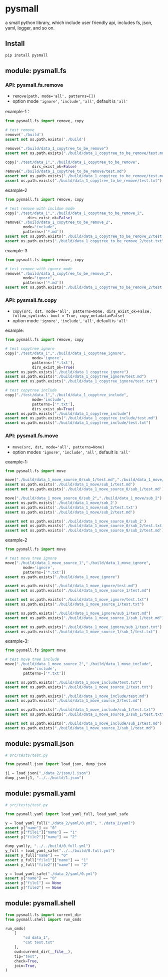 # pysmall

a small python library, which include user friendly api, includes fs, json, yaml, logger, and so on.

## Install

```bash
pip install pysmall
```

## module: pysmall.fs

### API: pysmall.fs.remove

* `remove(path, mode='all', patterns=[])`
* option mode  `'ignore'`, `'include'`, `'all'`, default is `'all'`

example-1：

```python
from pysmall.fs import remove, copy

# test remove
remove('./build')
assert not os.path.exists('./build')

remove("./build/data_1_copytree_to_be_remove")
assert not os.path.exists("./build/data_1_copytree_to_be_remove/test.md")

copy("./test/data_1","./build/data_1_copytree_to_be_remove", 
            dirs_exist_ok=False)
remove("./build/data_1_copytree_to_be_remove/test.md")
assert not os.path.exists("./build/data_1_copytree_to_be_remove/test.md")
assert os.path.exists("./build/data_1_copytree_to_be_remove/test.txt")
```

example-2

```python
from pysmall.fs import remove, copy

# test remove with incldue mode
copy("./test/data_1","./build/data_1_copytree_to_be_remove_2", 
          dirs_exist_ok=False)
remove("./build/data_1_copytree_to_be_remove_2", 
        mode="include", 
        patterns=['*.md'])
assert not os.path.exists("./build/data_1_copytree_to_be_remove_2/test.md")
assert os.path.exists("./build/data_1_copytree_to_be_remove_2/test.txt")
```

example-3

```python
from pysmall.fs import remove, copy

# test remove with ignore mode
remove("./build/data_1_copytree_to_be_remove_2", 
        mode="ignore",
        patterns=['*.md'])
assert not os.path.exists("./build/data_1_copytree_to_be_remove_2/test.txt")
```

### API: pysmall.fs.copy

* `copy(src, dst, mode='all', patterns=None, dirs_exist_ok=False, follow_symlinks: bool = True, copy_metadata=False)`
* option mode `'ignore'`, `'include'`, `'all'`, default is `'all'`

example:

```python
from pysmall.fs import remove, copy

# test copytree ignore
copy("./test/data_1","./build/data_1_copytree_ignore", 
            mode='ignore', 
            patterns=['*.txt'], 
            dirs_exist_ok=True)
assert os.path.exists("./build/data_1_copytree_ignore")
assert os.path.exists("./build/data_1_copytree_ignore/test.md")
assert not os.path.exists("./build/data_1_copytree_ignore/test.txt")

# test copytree include
copy("./test/data_1","./build/data_1_copytree_include", 
            mode='include', 
            patterns=['*.txt'], 
            dirs_exist_ok=True)
assert os.path.exists("./build/data_1_copytree_include")
assert not os.path.exists("./build/data_1_copytree_include/test.md")
assert os.path.exists("./build/data_1_copytree_include/test.txt")
```

### API: pysmall.fs.move

* `move(src, dst, mode='all', patterns=None)`
* option modes `'ignore'`, `'include'`, `'all'`, default is `'all'`

example-1:

```python
from pysmall.fs import move

move("./build/data_1_move_source_0/sub_1/test.md","./build/data_1_move/sub_1/test.md")
assert os.path.exists('./build/data_1_move/sub_1/test.md')
assert not os.path.exists('./build/data_1_move_source_0/sub_1/test.md')

move("./build/data_1_move_source_0/sub_2","./build/data_1_move/sub_2")
assert os.path.exists('./build/data_1_move/sub_2')
assert os.path.exists('./build/data_1_move/sub_2/test.txt')
assert os.path.exists('./build/data_1_move/sub_2/test.md')

assert not os.path.exists('./build/data_1_move_source_0/sub_2')
assert not os.path.exists('./build/data_1_move_source_0/sub_2/test.txt')
assert not os.path.exists('./build/data_1_move_source_0/sub_2/test.md')
```

example-2

```python
from pysmall.fs import move

# test move tree ignore
move("./build/data_1_move_source_1","./build/data_1_move_ignore", 
        mode='ignore', 
        patterns=['*.txt'])
assert os.path.exists("./build/data_1_move_ignore")

assert os.path.exists("./build/data_1_move_ignore/test.md")
assert not os.path.exists("./build/data_1_move_source_1/test.md")

assert not os.path.exists("./build/data_1_move_ignore/test.txt")
assert os.path.exists("./build/data_1_move_source_1/test.txt")

assert os.path.exists("./build/data_1_move_ignore/sub_1/test.md")
assert not os.path.exists("./build/data_1_move_source_1/sub_1/test.md")

assert not os.path.exists("./build/data_1_move_ignore/sub_1/test.txt")
assert os.path.exists("./build/data_1_move_source_1/sub_1/test.txt")
```

example-3:

```python
from pysmall.fs import move

# test move tree include
move("./build/data_1_move_source_2","./build/data_1_move_include", 
        mode='include', 
        patterns=['*.txt'])

assert os.path.exists("./build/data_1_move_include/test.txt")
assert not os.path.exists("./build/data_1_move_source_2/test.txt")

assert not os.path.exists("./build/data_1_move_include/test.md")
assert os.path.exists("./build/data_1_move_source_2/test.md")

assert os.path.exists("./build/data_1_move_include/sub_1/test.txt")
assert not os.path.exists("./build/data_1_move_source_2/sub_1/test.txt")

assert not os.path.exists("./build/data_1_move_include/sub_1/test.md")
assert os.path.exists("./build/data_1_move_source_2/sub_1/test.md")
```

## module: pysmall.json

```python
# src/tests/test.py

from pysmall.json import load_json, dump_json

j1 = load_json("./data_2/json/1.json")
dump_json(j1, "../../build/1.json")

```

## module: pysmall.yaml

```python
# src/tests/test.py

from pysmall.yaml import load_yaml_full, load_yaml_safe

y = load_yaml_full("./data_2/yaml/0.yml", "./data_2/yaml")
assert y["name"] == "0"
assert y["file1"]["name"] == "1"
assert y["file2"]["name"] == "2"

dump_yaml(y, "../../build/0.full.yml")
y_full = load_yaml_safe("../../build/0.full.yml")
assert y_full["name"] == "0"
assert y_full["file1"]["name"] == "1"
assert y_full["file2"]["name"] == "2"

y = load_yaml_safe("./data_2/yaml/0.yml")
assert y["name"] == "0"
assert y["file1"] == None
assert y["file2"] == None

```

## module: pysmall.shell

```python
from pysmall.fs import current_dir
from pysmall.shell import run_cmds

run_cmds(
    [
        "cd data_1", 
        "cat test.txt"
    ],
    cwd=current_dir(__file__),
    tip="test",
    check=True,
    join=True,
)

```
